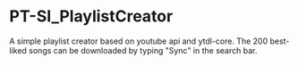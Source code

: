 # PT-SI_PlaylistCreator
A simple playlist creator based on youtube api and ytdl-core. 
The 200 best-liked songs can be downloaded by typing "Sync" in the search bar.
